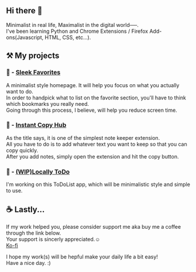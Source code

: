 ## Hi there 👋

Minimalist in real life, Maximalist in the digital world──.  
I've been learning Python and Chrome Extensions / Firefox Add-ons(Javascript, HTML, CSS, etc...).  
  
## ⚒️ My projects  
### 🐏 - [Sleek Favorites](https://github.com/Yohey-mk/SleekFavorites)  
A minimalist style homepage. It will help you focus on what you actually want to do.  
In order to handpick what to list on the favorite section, you'll have to think which bookmarks you really need.  
Going through this process, I believe, will help you reduce screen time.  
### 📖 - [Instant Copy Hub](https://github.com/Yohey-mk/InstantCopyHub)  
As the title says, it is one of the simplest note keeper extension.  
All you have to do is to add whatever text you want to keep so that you can copy quickly.  
After you add notes, simply open the extension and hit the copy button.  
### 📝 - [(WIP)Locally ToDo](https://github.com/Yohey-mk/Locally_ToDo)  
I'm working on this ToDoList app, which will be minimalistic style and simple to use.  
  
## ☕️ Lastly...  
If my work helped you, please consider support me aka buy me a coffee through the link below.  
Your support is sincerly appreciated.☺️  
[Ko-fi](https://ko-fi.com/yohey_mk)  
  
I hope my work(s) will be hepful make your daily life a bit easy!  
Have a nice day. :)  

<!--
**Yohey-mk/Yohey-mk** is a ✨ _special_ ✨ repository because its `README.md` (this file) appears on your GitHub profile.

Here are some ideas to get you started:

- 🔭 I’m currently working on ...
- 🌱 I’m currently learning ...
- 👯 I’m looking to collaborate on ...
- 🤔 I’m looking for help with ...
- 💬 Ask me about ...
- 📫 How to reach me: ...
- 😄 Pronouns: ...
- ⚡ Fun fact: ...
-->
